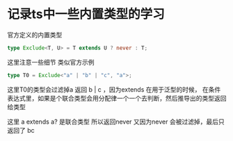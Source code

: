 # 记录ts中一些内置类型的学习

官方定义的内置类型  

```typescript
type Exclude<T, U> = T extends U ? never : T;
```

这里注意一些细节  类似官方示例

```typescript
type T0 = Exclude<"a" | "b" | "c", "a">;
```

这里T0的类型会过滤掉a 返回 b | c ，因为extends 在用于泛型的时候， 在条件表达式里，如果是个联合类型会用分配律一个一个去判断，然后推导出的类型返回给类型

这里 a extends a? 是联合类型  所以返回never 又因为never  会被过滤掉，最后只返回了 bc